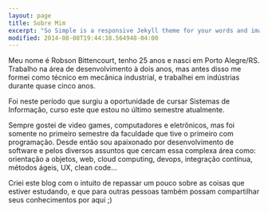 ```yaml
---
layout: page
title: Sobre Mim
excerpt: "So Simple is a responsive Jekyll theme for your words and images."
modified: 2014-08-08T19:44:38.564948-04:00
---
```


Meu nome é Robson Bittencourt, tenho 25 anos e nasci em Porto Alegre/RS. Trabalho na área de desenvolvimento à dois anos, mas antes disso me formei como técnico em mecânica industrial, e trabalhei em indústrias durante quase cinco anos.

Foi neste período que surgiu a oportunidade de cursar Sistemas de Informação, curso este que estou no último semestre atualmente.

Sempre gostei de video games, computadores e eletrônicos, mas foi somente no primeiro semestre da faculdade que tive o primeiro com programação. Desde então sou apaixonado por desenvolvimento de software e pelos diversos assuntos que cercam essa complexa área como: orientação a objetos, web, cloud computing, devops, integração contínua, métodos ágeis, UX, clean code...

Criei este blog com o intuito de repassar um pouco sobre as coisas que estiver estudando, e que para outras pessoas também possam compartilhar seus conhecimentos por aqui ;)
